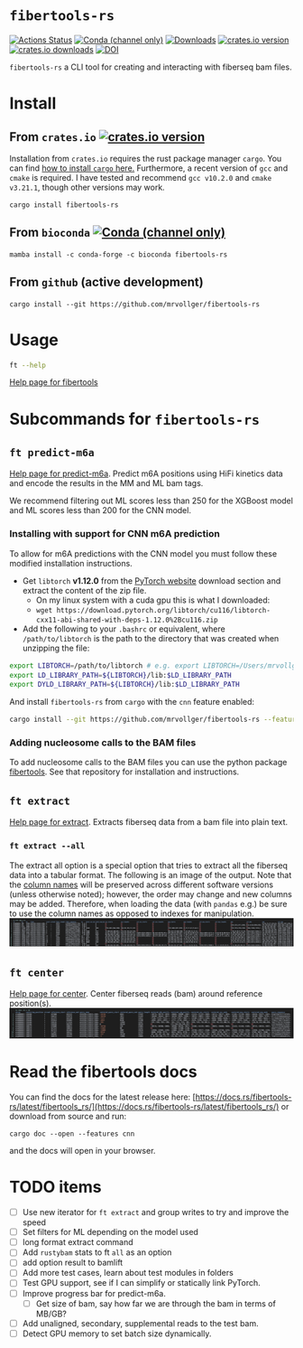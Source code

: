 ---
---
`fibertools-rs`
==============
[![Actions Status](https://github.com/mrvollger/fibertools-rs/workflows/CI/badge.svg)](https://github.com/mrvollger/fibertools-rs/actions)
[![Conda (channel only)](https://img.shields.io/conda/vn/bioconda/fibertools-rs?color=green)](https://anaconda.org/bioconda/fibertools-rs)
 [![Downloads](https://img.shields.io/conda/dn/bioconda/fibertools-rs?color=green)](https://anaconda.org/bioconda/fibertools-rs)
[![crates.io version](https://img.shields.io/crates/v/fibertools-rs)](https://crates.io/crates/fibertools-rs)
[![crates.io downloads](https://img.shields.io/crates/d/fibertools-rs?color=orange&label=downloads)](https://crates.io/crates/fibertools-rs)
[![DOI](https://zenodo.org/badge/517338593.svg)](https://zenodo.org/badge/latestdoi/517338593)

`fibertools-rs` a CLI tool for creating and interacting with fiberseq bam files.

# Install
## From `crates.io` [![crates.io version](https://img.shields.io/crates/v/fibertools-rs)](https://crates.io/crates/fibertools-rs)
Installation from `crates.io` requires the rust package manager `cargo`. You can find [how to install `cargo` here.](https://doc.rust-lang.org/cargo/getting-started/installation.html)
Furthermore, a recent version of `gcc` and `cmake` is required. I have tested and recommend `gcc v10.2.0` and `cmake v3.21.1`, though other versions may work.
```
cargo install fibertools-rs
```

## From `bioconda` [![Conda (channel only)](https://img.shields.io/conda/vn/bioconda/fibertools-rs?color=green)](https://anaconda.org/bioconda/fibertools-rs)
```
mamba install -c conda-forge -c bioconda fibertools-rs
```
## From `github` (active development)
```
cargo install --git https://github.com/mrvollger/fibertools-rs
```

# Usage
```bash
ft --help
```
[Help page for fibertools](/docs/ft--help.md)

# Subcommands for `fibertools-rs`
## `ft predict-m6a`
[Help page for predict-m6a](/docs/ft-predict-m6a-help.md). Predict m6A positions using HiFi kinetics data and encode the results in the MM and ML bam tags.

We recommend filtering out ML scores less than 250 for the XGBoost model and ML scores less than 200 for the CNN model.

### Installing with support for CNN m6A prediction
To allow for m6A predictions with the CNN model you must follow these modified installation instructions.
* Get `libtorch` **v1.12.0** from the [PyTorch website](https://pytorch.org/get-started/) download section and extract the content of the zip file.
    * On my linux system with a cuda gpu this is what I downloaded:
    * ```wget https://download.pytorch.org/libtorch/cu116/libtorch-cxx11-abi-shared-with-deps-1.12.0%2Bcu116.zip```
* Add the following to your `.bashrc` or equivalent, where `/path/to/libtorch` is the path to the directory that was created when unzipping the file:
```bash
export LIBTORCH=/path/to/libtorch # e.g. export LIBTORCH=/Users/mrvollger/lib/libtorch
export LD_LIBRARY_PATH=${LIBTORCH}/lib:$LD_LIBRARY_PATH
export DYLD_LIBRARY_PATH=${LIBTORCH}/lib:$LD_LIBRARY_PATH
```
And install `fibertools-rs` from `cargo` with the `cnn` feature enabled:
```bash
cargo install --git https://github.com/mrvollger/fibertools-rs --features cnn
```

### Adding nucleosome calls to the BAM files
To add nucleosome calls to the BAM files you can use the python package [fibertools](https://github.com/mrvollger/fibertools#add-nucleosomes-and-msps-to-a-fibertools-rs-m6a-bam). See that repository for installation and instructions.

## `ft extract`
[Help page for extract](/docs/ft-extract-help.md). Extracts fiberseq data from a bam file into plain text.
### `ft extract --all`
The extract all option is a special option that tries to extract all the fiberseq data into a tabular format. The following is an image of the output. Note that the [column names](/docs/ft-all-columns.md) will be preserved across different software versions (unless otherwise noted); however, the order may change and new columns may be added. Therefore, when loading the data (with `pandas` e.g.) be sure to use the column names as opposed to indexes for manipulation.
![ft-extract all](/assets/img/ft-extract-all.png)


## `ft center`
[Help page for center](/docs/ft-center-help.md). Center fiberseq reads (bam) around reference position(s).
![Center](/assets/img/center.png)


# Read the fibertools docs
You can find the docs for the latest release here:
[https://docs.rs/fibertools-rs/latest/fibertools_rs/](https://docs.rs/fibertools-rs/latest/fibertools_rs/)
or download from source and run:
```
cargo doc --open --features cnn
```
and the docs will open in your browser.

# TODO items
- [ ] Use new iterator for `ft extract` and group writes to try and improve the speed
- [ ] Set filters for ML depending on the model used
- [ ] long format extract command
- [ ] Add `rustybam` stats to ft `all` as an option
- [ ] add option result to bamlift
- [ ] Add more test cases, learn about test modules in folders
- [ ] Test GPU support, see if I can simplify or statically link PyTorch.
- [ ] Improve progress bar for predict-m6a.
    - [ ] Get size of bam, say how far we are through the bam in terms of MB/GB?
- [ ] Add unaligned, secondary, supplemental reads to the test bam.
- [ ] Detect GPU memory to set batch size dynamically.
